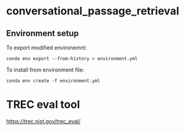# conversational_passage_retrieval

## Environment setup

To export modified environemnt:
```
conda env export --from-history > environment.yml
```

To install from environment file:
```
conda env create -f environment.yml
```

# TREC eval tool

https://trec.nist.gov/trec_eval/
